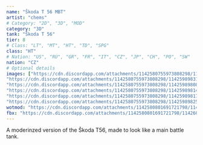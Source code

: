 ```yaml
---
name: "Škoda T 56 MBT"
artist: "chems"
# Category: "2D", "3D", "MOD" 
category: "3D"
tank: "Škoda T 56"
tier: 8
# Class: "LT", "MT", "HT", "TD", "SPG"
class: "HT"
# Nation: "US", "RU", "GR", "FR", "IT", "CZ", "JP", "CH", "PO", "SW"
nation: "CZ"
# Optional details
images: ["https://cdn.discordapp.com/attachments/1142580755973808298/1142602426881421332/image.png",
"https://cdn.discordapp.com/attachments/1142580755973808298/1142598983127146517/shot_1072.jpg",
"https://cdn.discordapp.com/attachments/1142580755973808298/1142598980862218270/shot_1071.jpg",
"https://cdn.discordapp.com/attachments/1142580755973808298/1142598981411676260/shot_1076_2.jpg",
"https://cdn.discordapp.com/attachments/1142580755973808298/1142598981776584745/shot_1075.jpg",
"https://cdn.discordapp.com/attachments/1142580755973808298/1142598982569300211/shot_1073.jpg"]
wotmod: "https://cdn.discordapp.com/attachments/1142580801691721798/1142599990301167716/SkodaT56-MBT.wotmod"
fbx: "https://cdn.discordapp.com/attachments/1142580801691721798/1142600533580984362/skoda_T_56_45.fbx"
---
```

A moderinzed version of the Škoda T56, made to look like a main battle tank.
